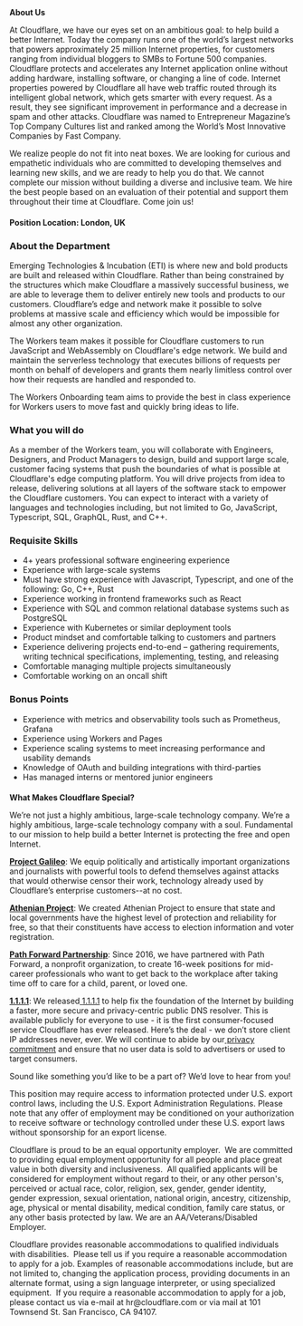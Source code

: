 <div class="content-intro">
	<div><strong>About Us</strong></div>
	<div>
		<p><span style="font-weight: 400;">At Cloudflare, we have our eyes set on an ambitious goal: to help build a better Internet. Today the company runs one of the world’s largest networks that powers approximately 25 million Internet properties, for customers ranging from individual bloggers to SMBs to Fortune 500 companies. Cloudflare protects and accelerates any Internet application online without adding hardware, installing software, or changing a line of code. Internet properties powered by Cloudflare all have web traffic routed through its intelligent global network, which gets smarter with every request. As a result, they see significant improvement in performance and a decrease in spam and other attacks. Cloudflare was named to Entrepreneur Magazine’s Top Company Cultures list and ranked among the World’s Most Innovative Companies by Fast Company.</span><span style="font-weight: 400;">&nbsp;</span></p>
		<p><span style="font-weight: 400;">We realize people do not fit into neat boxes. We are looking for curious and empathetic individuals who are committed to developing themselves and learning new skills, and we are ready to help you do that. We cannot complete our mission without building a diverse and inclusive team. We hire the best people based on an evaluation of their potential and support them throughout their time at Cloudflare. Come join us!&nbsp;</span></p>
	</div>
</div>
<h4><strong>Position Location: London, UK</strong></h4>
<h4></h4>
<h3 id="Jobdescription:SeniorSystemsEngineerWorkersOnboarding-AbouttheDepartment"><strong>About the Department</strong></h3>
<p>Emerging Technologies &amp; Incubation (ETI) is where new and bold products are built and released within Cloudflare. Rather than being constrained by the structures which make Cloudflare a massively successful business, we are able to leverage them to deliver entirely new tools and products to our customers. Cloudflare’s edge and network make it possible to solve problems at massive scale and efficiency which would be impossible for almost any other organization.</p>
<p>The Workers team makes it possible for Cloudflare customers to run JavaScript and WebAssembly on Cloudflare's edge network. We build and maintain the serverless technology that executes billions of requests per month on behalf of developers and grants them nearly limitless control over how their requests are handled and responded to.</p>
<p>The Workers Onboarding team aims to provide the best in class experience for Workers users to move fast and quickly bring ideas to life.</p>
<h3 id="Jobdescription:SeniorSystemsEngineerWorkersOnboarding-Whatyouwilldo"><strong>What you will do</strong></h3>
<p>As a member of the Workers team, you will collaborate with Engineers, Designers, and Product Managers to design, build and support large scale, customer facing systems that push the boundaries of what is possible at Cloudflare's edge computing platform. You will drive projects from idea to release, delivering solutions at all layers of the software stack to empower the Cloudflare customers. You can expect to interact with a variety of languages and technologies including, but not limited to Go, JavaScript, Typescript, SQL, GraphQL, Rust, and C++.</p>
<h3 id="Jobdescription:SeniorSystemsEngineerWorkersOnboarding-RequisiteSkills"><strong>Requisite Skills</strong></h3>
<ul>
	<li>4+ years professional software engineering experience</li>
	<li>Experience with large-scale systems</li>
	<li>Must have strong experience with Javascript, Typescript, and one of the following: Go, C++, Rust</li>
	<li>Experience working in frontend frameworks such as React</li>
	<li>Experience with SQL and common relational database systems such as PostgreSQL</li>
	<li>Experience with Kubernetes or similar deployment tools</li>
	<li>Product mindset and comfortable talking to customers and partners</li>
	<li>Experience delivering projects end-to-end – gathering requirements, writing technical specifications, implementing, testing, and releasing</li>
	<li>Comfortable managing multiple projects simultaneously</li>
	<li>Comfortable working on an oncall shift</li>
</ul>
<h3 id="Jobdescription:SeniorSystemsEngineerWorkersOnboarding-BonusPoints"><strong>Bonus Points</strong></h3>
<ul>
	<li>Experience with metrics and observability tools such as Prometheus, Grafana</li>
	<li>Experience using Workers and Pages</li>
	<li>Experience scaling systems to meet increasing performance and usability demands</li>
	<li>Knowledge of OAuth and building integrations with third-parties</li>
	<li>Has managed interns or mentored junior engineers</li>
</ul>
<h4></h4>
<div class="content-conclusion">
	<p><strong>What Makes Cloudflare Special?</strong></p>
	<p><span style="font-weight: 400;">We’re not just a highly ambitious, large-scale technology company. We’re a highly ambitious, large-scale technology company with a soul. Fundamental to our mission to help build a better Internet is protecting the free and open Internet.</span></p>
	<p><a href="https://blog.cloudflare.com/protecting-free-expression-online/"><strong>Project Galileo</strong></a><span style="font-weight: 400;">: We equip politically and artistically important organizations and journalists with powerful tools to defend themselves against attacks that would otherwise censor their work, technology already used by Cloudflare’s enterprise customers--at no cost.</span></p>
	<p><strong><a href="https://www.cloudflare.com/athenian/">Athenian Project</a></strong><span style="font-weight: 400;">: We created Athenian Project to ensure that state and local governments have the highest level of protection and reliability for free, so that their constituents have access to election information and voter registration.</span></p>
	<p><a href="https://blog.cloudflare.com/tag/path-forward/"><strong>Path Forward Partnership</strong></a><span style="font-weight: 400;">: Since 2016, we have partnered with Path Forward, a nonprofit organization, to create 16-week positions for mid-career professionals who want to get back to the workplace after taking time off to care for a child, parent, or loved one.</span></p>
	<p><a href="https://1.1.1.1/"><strong>1.1.1.1</strong></a><span style="font-weight: 400;">: We released</span><a href="https://1.1.1.1/"> <span style="font-weight: 400;">1.1.1.1</span></a><span style="font-weight: 400;"> to help fix the foundation of the Internet by building a faster, more secure and privacy-centric public DNS resolver. This is available publicly for everyone to use - it is the first consumer-focused service Cloudflare has ever released. Here’s the deal - we don’t store client IP addresses never, ever. We will continue to abide by our</span><a href="https://developers.cloudflare.com/1.1.1.1/privacy/public-dns-resolver"> privacy commitment</a><span style="font-weight: 400;"> and ensure that no user data is sold to advertisers or used to target consumers.</span></p>
	<p><span style="font-weight: 400;">Sound like something you’d like to be a part of? We’d love to hear from you!</span></p>
	<p><span style="font-weight: 400;">This position may require access to information protected under U.S. export control laws, including the U.S. Export Administration Regulations. Please note that any offer of employment may be conditioned on your authorization to receive software or technology controlled under these U.S. export laws without sponsorship for an export license.</span></p>
	<p><span style="font-weight: 400;">Cloudflare is proud to be an equal opportunity employer. &nbsp;We are committed to providing equal employment opportunity for all people and place great value in both diversity and inclusiveness. &nbsp;All qualified applicants will be considered for employment without regard to their, or any other person's, perceived or actual</span> <span style="font-weight: 400;">race, color, religion, sex, gender, gender identity, gender expression, sexual orientation, national origin, ancestry, citizenship, age, physical or mental disability, medical condition, family care status, or any other basis protected by law. </span><span style="font-weight: 400;">We are an AA/Veterans/Disabled Employer.</span></p>
	<p><span style="font-weight: 400;">Cloudflare provides reasonable accommodations to qualified individuals with disabilities. &nbsp;Please tell us if you require a reasonable accommodation to apply for a job. Examples of reasonable accommodations include, but are not limited to, changing the application process, providing documents in an alternate format, using a sign language interpreter, or using specialized equipment. &nbsp;If you require a reasonable accommodation to apply for a job, please contact us via e-mail at </span><span style="font-weight: 400;">hr@cloudflare.com</span><span style="font-weight: 400;"> or via mail at 101 Townsend St. San Francisco, CA 94107.</span></p>
</div>